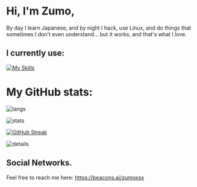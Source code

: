 # Hi, I'm Zumo,
By day I learn Japanese, and by night I hack, use Linux, and do things that sometimes I don't even understand... but it works, and that's what I love.

## I currently use:
[![My Skills](https://skillicons.dev/icons?i=arch,py,linux,bash,neovim,&theme=dark)](https://skillicons.dev)

# My GitHub stats:
![langs](https://github-readme-stats.vercel.app/api/top-langs/?username=Zumoxsx&mode=weekly&card_width=350&theme=tokyonight")

![stats](https://github-profile-summary-cards.vercel.app/api/cards/stats?username=Zumoxsx&border=truet&mode=weekly&card_width=350&theme=tokyonight)

[![GitHub Streak](https://github-readme-streak-stats.herokuapp.com?user=Zumoxsx&theme=tokyonight&mode=weekly&card_width=350)](https://git.io/streak-stats)

![details](https://github-profile-summary-cards.vercel.app/api/cards/profile-details?username=Zumoxsx&mode=weekly&theme=tokyonight) 


##  Social Networks.
Feel free to reach me here:
https://beacons.ai/zumoxsx
